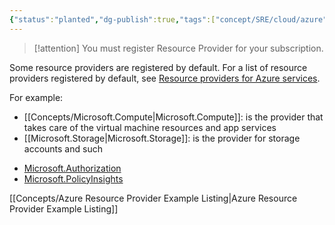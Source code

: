 ```yaml
---
{"status":"planted","dg-publish":true,"tags":["concept/SRE/cloud/azure"],"definition":"An Azure resource provider is a set of REST operations that enable functionality for a specific Azure service.","ms-learn-url":"https://learn.microsoft.com/en-us/azure/azure-resource-manager/management/resource-providers-and-types","creation_date":"2024-05-02 22:00","permalink":"/concepts/azure-resource-provider/","dgPassFrontmatter":true}
---
```



> [!attention] 
> You must register Resource Provider for your subscription.

Some resource providers are registered by default. For a list of resource providers registered by default, see [Resource providers for Azure services](https://learn.microsoft.com/en-us/azure/azure-resource-manager/management/azure-services-resource-providers).

For example: 
* [[Concepts/Microsoft.Compute\|Microsoft.Compute]]: is the provider that takes care of the virtual machine resources and app services
* [[Microsoft.Storage\|Microsoft.Storage]]: is the provider for storage accounts and such
- [Microsoft.Authorization](https://learn.microsoft.com/en-us/azure/role-based-access-control/resource-provider-operations#microsoftauthorization)
- [Microsoft.PolicyInsights](https://learn.microsoft.com/en-us/azure/role-based-access-control/resource-provider-operations#microsoftpolicyinsights)

[[Concepts/Azure Resource Provider Example Listing\|Azure Resource Provider Example Listing]]
